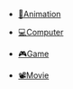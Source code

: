 * [👺Animation](animation/animation.md)
* [💻Computer](computer/computer.md)
* [🎮Game](game/game.md)

* [📽Movie](movie/movie.md)

